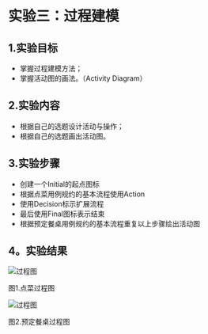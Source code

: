# 实验三：过程建模

## 1.实验目标

- 掌握过程建模方法；
- 掌握活动图的画法。（Activity Diagram）

## 2.实验内容

- 根据自己的选题设计活动与操作；
- 根据自己的选题画出活动图。

## 3.实验步骤

- 创建一个Initial的起点图标
- 根据点菜用例规约的基本流程使用Action
- 使用Decision标示扩展流程
- 最后使用Final图标表示结束
- 根据预定餐桌用例规约的基本流程重复以上步骤绘出活动图

## 4。实验结果
 ![过程图](./lab3_ActivityDiagram1.jpg)  
  
  图1.点菜过程图

 ![过程图](./lab3_ActivityDiagram2.jpg)  
 
  图2.预定餐桌过程图
